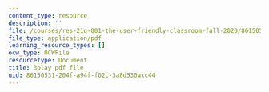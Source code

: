 ```yaml
---
content_type: resource
description: ''
file: /courses/res-21g-001-the-user-friendly-classroom-fall-2020/86150531204fa94ff02c3a8d530acc44_94YsseQIXq0.pdf
file_type: application/pdf
learning_resource_types: []
ocw_type: OCWFile
resourcetype: Document
title: 3play pdf file
uid: 86150531-204f-a94f-f02c-3a8d530acc44
---
```


